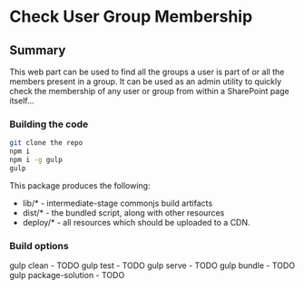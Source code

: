 # Check User Group Membership

## Summary

This web part can be used to find all the groups a user is part of or all the members present in a group. It can be used as an admin utility to quickly check the membership of any user or group from within a SharePoint page itself...

### Building the code

```bash
git clone the repo
npm i
npm i -g gulp
gulp
```

This package produces the following:

* lib/* - intermediate-stage commonjs build artifacts
* dist/* - the bundled script, along with other resources
* deploy/* - all resources which should be uploaded to a CDN.

### Build options

gulp clean - TODO
gulp test - TODO
gulp serve - TODO
gulp bundle - TODO
gulp package-solution - TODO
